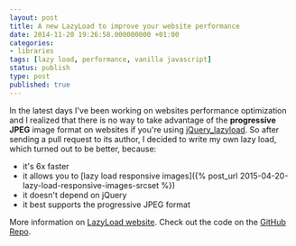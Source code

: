 ```yaml
---
layout: post
title: A new LazyLoad to improve your website performance
date: 2014-11-20 19:26:58.000000000 +01:00
categories:
- libraries
tags: [lazy load, performance, vanilla javascript]
status: publish
type: post
published: true
---
```

In the latest days I've been working on websites performance optimization and I realized that there is no way to take advantage of the **progressive JPEG** image format on websites if you're using [jQuery_lazyload](https://github.com/tuupola/jquery_lazyload "Mika Tuupola"). So after sending a pull request to its author, I decided to write my own lazy load, which turned out to be better, because:

* it's 6x faster
* it allows you to [lazy load responsive images]({% post_url 2015-04-20-lazy-load-responsive-images-srcset %})
* it doesn't depend on jQuery
* it best supports the progressive JPEG format

More information on [LazyLoad website](http://verlok.github.io/lazyload/).
Check out the code on the [GitHub Repo](https://github.com/verlok/vanilla-lazyload).